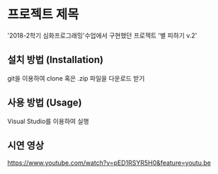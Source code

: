 # 프로젝트 제목
'2018-2학기 심화프로그래밍'수업에서 구현했던 프로젝트 '별 피하기 v.2'

## 설치 방법 (Installation)
git을 이용하여 clone 혹은 .zip 파일을 다운로드 받기

## 사용 방법 (Usage)
Visual Studio를 이용하여 실행

## 시연 영상
https://www.youtube.com/watch?v=pED1RSYR5H0&feature=youtu.be
